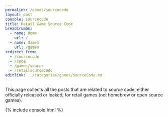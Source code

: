 ```yaml
---
permalink: /games/sourcecode
layout: post
console: sourcecode
title: Retail Game Source Code
breadcrumbs:
  - name: Home
    url: /
  - name: Games
    url: /games
redirect_from:
  - /sourcecode
  - /code
  - /games/source
  - /retailsourcecode
editlink: ../categories/games/SourceCode.md
---
```

This page collects all the posts that are related to source code, either officially released or leaked, for retail games (not homebrew or open source games).


{% include console.html %}
